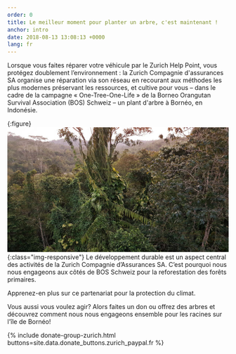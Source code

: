 ```yaml
---
order: 0
title: Le meilleur moment pour planter un arbre, c'est maintenant ! 
anchor: intro
date: 2018-08-13 13:08:13 +0000
lang: fr
---
```

Lorsque vous faites réparer votre véhicule par le Zurich Help Point, vous protégez doublement l’environnement : la Zurich Compagnie d'assurances SA organise une réparation via son réseau en recourant aux méthodes les plus modernes préservant les ressources, et cultive pour vous – dans le cadre de la campagne « One-Tree-One-Life » de la Borneo Orangutan Survival Association (BOS) Schweiz – un plant d'arbre à Bornéo, en Indonésie.

{:figure}
![Forest](/assets/img/intro_forest.jpg){:class="img-responsive"}
Le développement durable est un aspect central des activités de la Zurich Compagnie d’Assurances SA. C’est pourquoi nous nous engageons aux côtés de BOS Schweiz pour la reforestation des forêts primaires. 

Apprenez-en plus sur ce partenariat pour la protection du climat. 

Vous aussi vous voulez agir? Alors faites un don ou offrez des arbres et découvrez comment nous nous engageons ensemble pour les racines sur l'île de Bornéo!

{% include donate-group-zurich.html buttons=site.data.donate_buttons.zurich_paypal.fr %}
